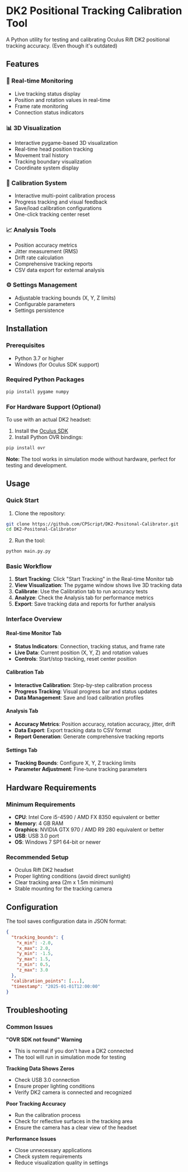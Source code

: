 # DK2 Positional Tracking Calibration Tool

A Python utility for testing and calibrating Oculus Rift DK2 positional tracking accuracy. (Even though it's outdated)

## Features

### 🎯 Real-time Monitoring
- Live tracking status display
- Position and rotation values in real-time
- Frame rate monitoring
- Connection status indicators

### 📊 3D Visualization
- Interactive pygame-based 3D visualization
- Real-time head position tracking
- Movement trail history
- Tracking boundary visualization
- Coordinate system display

### 🔧 Calibration System
- Interactive multi-point calibration process
- Progress tracking and visual feedback
- Save/load calibration configurations
- One-click tracking center reset

### 📈 Analysis Tools
- Position accuracy metrics
- Jitter measurement (RMS)
- Drift rate calculation
- Comprehensive tracking reports
- CSV data export for external analysis

### ⚙️ Settings Management
- Adjustable tracking bounds (X, Y, Z limits)
- Configurable parameters
- Settings persistence

## Installation

### Prerequisites
- Python 3.7 or higher
- Windows (for Oculus SDK support)

### Required Python Packages
```bash
pip install pygame numpy
```

### For Hardware Support (Optional)
To use with an actual DK2 headset:
1. Install the [Oculus SDK](https://developer.oculus.com/downloads/package/oculus-sdk-for-windows/)
2. Install Python OVR bindings:
```bash
pip install ovr
```

**Note:** The tool works in simulation mode without hardware, perfect for testing and development.

## Usage

### Quick Start
1. Clone the repository:
```bash
git clone https://github.com/CPScript/DK2-Positonal-Calibrator.git
cd DK2-Positonal-Calibrator
```

2. Run the tool:
```bash
python main.py.py
```

### Basic Workflow
1. **Start Tracking**: Click "Start Tracking" in the Real-time Monitor tab
2. **View Visualization**: The pygame window shows live 3D tracking data
3. **Calibrate**: Use the Calibration tab to run accuracy tests
4. **Analyze**: Check the Analysis tab for performance metrics
5. **Export**: Save tracking data and reports for further analysis

### Interface Overview

#### Real-time Monitor Tab
- **Status Indicators**: Connection, tracking status, and frame rate
- **Live Data**: Current position (X, Y, Z) and rotation values
- **Controls**: Start/stop tracking, reset center position

#### Calibration Tab
- **Interactive Calibration**: Step-by-step calibration process
- **Progress Tracking**: Visual progress bar and status updates
- **Data Management**: Save and load calibration profiles

#### Analysis Tab
- **Accuracy Metrics**: Position accuracy, rotation accuracy, jitter, drift
- **Data Export**: Export tracking data to CSV format
- **Report Generation**: Generate comprehensive tracking reports

#### Settings Tab
- **Tracking Bounds**: Configure X, Y, Z tracking limits
- **Parameter Adjustment**: Fine-tune tracking parameters

## Hardware Requirements

### Minimum Requirements
- **CPU**: Intel Core i5-4590 / AMD FX 8350 equivalent or better
- **Memory**: 4 GB RAM
- **Graphics**: NVIDIA GTX 970 / AMD R9 280 equivalent or better
- **USB**: USB 3.0 port
- **OS**: Windows 7 SP1 64-bit or newer

### Recommended Setup
- Oculus Rift DK2 headset
- Proper lighting conditions (avoid direct sunlight)
- Clear tracking area (2m x 1.5m minimum)
- Stable mounting for the tracking camera

## Configuration

The tool saves configuration data in JSON format:

```json
{
  "tracking_bounds": {
    "x_min": -2.0,
    "x_max": 2.0,
    "y_min": -1.5,
    "y_max": 1.5,
    "z_min": 0.5,
    "z_max": 3.0
  },
  "calibration_points": [...],
  "timestamp": "2025-01-01T12:00:00"
}
```

## Troubleshooting

### Common Issues

**"OVR SDK not found" Warning**
- This is normal if you don't have a DK2 connected
- The tool will run in simulation mode for testing

**Tracking Data Shows Zeros**
- Check USB 3.0 connection
- Ensure proper lighting conditions
- Verify DK2 camera is connected and recognized

**Poor Tracking Accuracy**
- Run the calibration process
- Check for reflective surfaces in the tracking area
- Ensure the camera has a clear view of the headset

**Performance Issues**
- Close unnecessary applications
- Check system requirements
- Reduce visualization quality in settings
